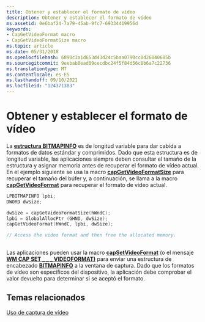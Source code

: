 ```yaml
---
title: Obtener y establecer el formato de vídeo
description: Obtener y establecer el formato de vídeo
ms.assetid: 0e6baf24-7a79-45ab-9fc7-69334419956d
keywords:
- CapGetVideoFormat macro
- CapGetVideoFormatSize macro
ms.topic: article
ms.date: 05/31/2018
ms.openlocfilehash: 6890c3a1d653d43d24c5baa0790cc0d26040685b
ms.sourcegitcommit: 9eebab0ead09cecdbc24f5f84d56c8b6a7c22736
ms.translationtype: MT
ms.contentlocale: es-ES
ms.lasthandoff: 09/10/2021
ms.locfileid: "124371383"
---
```

# <a name="obtaining-and-setting-the-video-format"></a>Obtener y establecer el formato de vídeo

La [**estructura BITMAPINFO**](/windows/win32/api/wingdi/ns-wingdi-bitmapinfo) es de longitud variable para dar cabida a formatos de datos estándar y comprimidos. Dado que esta estructura es de longitud variable, las aplicaciones siempre deben consultar el tamaño de la estructura y asignar memoria antes de recuperar el formato de vídeo actual. En el ejemplo siguiente se usa la macro [**capGetVideoFormatSize**](/windows/desktop/api/Vfw/nf-vfw-capgetvideoformatsize) para recuperar el tamaño del búfer y, a continuación, se llama a la macro [**capGetVideoFormat**](/windows/desktop/api/Vfw/nf-vfw-capgetvideoformat) para recuperar el formato de vídeo actual.


```C++
LPBITMAPINFO lpbi;
DWORD dwSize;

dwSize = capGetVideoFormatSize(hWndC);
lpbi = GlobalAllocPtr (GHND, dwSize);
capGetVideoFormat(hWndC, lpbi, dwSize); 

// Access the video format and then free the allocated memory.
 
```



Las aplicaciones pueden usar la macro [**capSetVideoFormat**](/windows/desktop/api/Vfw/nf-vfw-capsetvideoformat) (o el mensaje [**WM CAP SET \_ \_ \_ VIDEOFORMAT)**](wm-cap-set-videoformat.md) para enviar una estructura de encabezado [**BITMAPINFO**](/windows/win32/api/wingdi/ns-wingdi-bitmapinfo) a la ventana de captura. Dado que los formatos de vídeo son específicos del dispositivo, la aplicación debe comprobar el valor devuelto para determinar si se aceptó el formato.

## <a name="related-topics"></a>Temas relacionados

<dl> <dt>

[Uso de captura de vídeo](using-video-capture.md)
</dt> </dl>

 

 